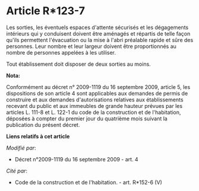 # Article R*123-7

Les sorties, les éventuels espaces d'attente sécurisés et les dégagements intérieurs qui y conduisent doivent être aménagés
et répartis de telle façon qu'ils permettent l'évacuation ou la mise à l'abri préalable  rapide et sûre des personnes. Leur
nombre et leur largeur doivent être proportionnés au nombre de personnes appelées à les utiliser. 

Tout établissement doit disposer de deux sorties au moins.

**Nota:**

Conformément au décret n° 2009-1119 du 16 septembre 2009, article 5, les dispositions de son article 4 sont applicables aux
demandes de permis de construire et aux demandes d'autorisations relatives aux établissements recevant du public et aux
immeubles de grande hauteur prévues par les articles L. 111-8 et L. 122-1 du code de la construction et de l'habitation,
déposées à compter du premier jour du quatrième mois suivant la publication du présent décret.

**Liens relatifs à cet article**

_Modifié par_:

  - Décret n°2009-1119 du 16 septembre 2009 - art. 4

_Cité par_:

  - Code de la construction et de l'habitation. - art. R*152-6 (V)
